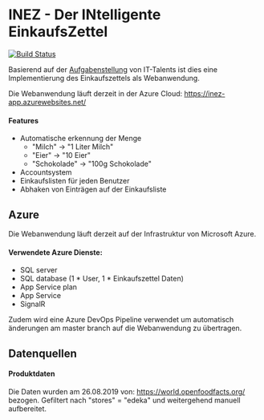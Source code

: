 # INEZ - Der INtelligente EinkaufsZettel
[![Build Status](https://tom-ein-stein.visualstudio.com/inez/_apis/build/status/inez-app%20-%20CI?branchName=master)](https://tom-ein-stein.visualstudio.com/inez/_build/latest?definitionId=1&branchName=master)

Basierend auf der [Aufgabenstellung](https://www.it-talents.de/foerderung/code-competition/edeka-digital-code-competition-08-2019) von IT-Talents ist dies eine Implementierung des Einkaufszettels als Webanwendung.

Die Webanwendung läuft derzeit in der Azure Cloud: https://inez-app.azurewebsites.net/


#### Features
- Automatische erkennung der Menge
  - "Milch" -> "1 Liter Milch"
  - "Eier" -> "10 Eier"
  - "Schokolade" -> "100g Schokolade"
- Accountsystem
- Einkaufslisten für jeden Benutzer
- Abhaken von Einträgen auf der Einkaufsliste


## Azure

Die Webanwendung läuft derzeit auf der Infrastruktur von Microsoft Azure.

#### Verwendete Azure Dienste:
- SQL server
- SQL database (1 * User, 1 * Einkaufszettel Daten)
- App Service plan
- App Service
- SignalR

Zudem wird eine Azure DevOps Pipeline verwendet um automatisch änderungen am master branch auf die Webanwendung zu übertragen.


## Datenquellen

#### Produktdaten
Die Daten wurden am 26.08.2019 von: https://world.openfoodfacts.org/ bezogen. Gefiltert nach "stores" = "edeka" und weitergehend manuell aufbereitet. 
